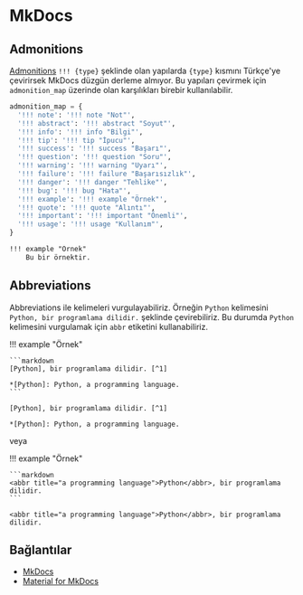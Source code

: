 # MkDocs

## Admonitions

[Admonitions](https://squidfunk.github.io/mkdocs-material/reference/admonitions/) `!!! {type}` şeklinde olan yapılarda `{type}` kısmını Türkçe'ye çevirirsek MkDocs düzgün derleme almıyor. Bu yapıları çevirmek için `admonition_map` üzerinde olan karşılıkları birebir kullanılabilir.

```python
admonition_map = {
  '!!! note': '!!! note "Not"',
  '!!! abstract': '!!! abstract "Soyut"',
  '!!! info': '!!! info "Bilgi"',
  '!!! tip': '!!! tip "İpucu"',
  '!!! success': '!!! success "Başarı"',
  '!!! question': '!!! question "Soru"',
  '!!! warning': '!!! warning "Uyarı"',
  '!!! failure': '!!! failure "Başarısızlık"',
  '!!! danger': '!!! danger "Tehlike"',
  '!!! bug': '!!! bug "Hata"',
  '!!! example': '!!! example "Örnek"',
  '!!! quote': '!!! quote "Alıntı"',
  '!!! important': '!!! important "Önemli"',
  '!!! usage': '!!! usage "Kullanım"',
}
```

```markdown
!!! example "Örnek"
    Bu bir örnektir.
```

## Abbreviations

Abbreviations ile kelimeleri vurgulayabiliriz. Örneğin `Python` kelimesini `Python, bir programlama dilidir.` şeklinde çevirebiliriz. Bu durumda `Python` kelimesini vurgulamak için `abbr` etiketini kullanabiliriz.

!!! example "Örnek"

    ```markdown
    [Python], bir programlama dilidir. [^1]

    *[Python]: Python, a programming language.
    ```

    [Python], bir programlama dilidir. [^1]

    *[Python]: Python, a programming language.

veya

!!! example "Örnek"

    ```markdown
    <abbr title="a programming language">Python</abbr>, bir programlama dilidir.
    ```

    <abbr title="a programming language">Python</abbr>, bir programlama dilidir.

## Bağlantılar

- [MkDocs](https://www.mkdocs.org/)
- [Material for MkDocs](https://squidfunk.github.io/mkdocs-material/)
